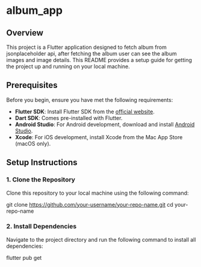# album_app

## Overview
This project is a Flutter application designed to fetch album from jsonplaceholder api, after fetching the album user can see the album images and image details. This README provides a setup guide for getting the project up and running on your local machine.

## Prerequisites
Before you begin, ensure you have met the following requirements:

- **Flutter SDK**: Install Flutter SDK from the [official website](https://flutter.dev/docs/get-started/install).
- **Dart SDK**: Comes pre-installed with Flutter.
- **Android Studio**: For Android development, download and install [Android Studio](https://developer.android.com/studio).
- **Xcode**: For iOS development, install Xcode from the Mac App Store (macOS only).

## Setup Instructions

### 1. Clone the Repository
Clone this repository to your local machine using the following command:

git clone https://github.com/your-username/your-repo-name.git
cd your-repo-name


### 2. Install Dependencies

Navigate to the project directory and run the following command to install all dependencies:

flutter pub get